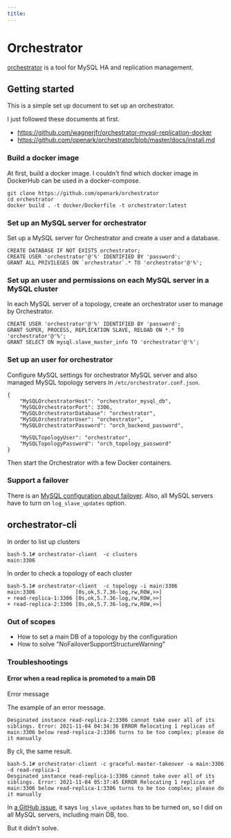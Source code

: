 ```yaml
---
title:
---
```


Orchestrator
===

[orchestrator](https://github.com/openark/orchestrator) is a tool for MySQL HA and replication management.

Getting started
---

This is a simple set up document to set up an orchestrator.

I just followed these documents at first.
- https://github.com/wagnerjfr/orchestrator-mysql-replication-docker
- https://github.com/openark/orchestrator/blob/master/docs/install.md

### Build a docker image

At first, build a docker image.
I couldn't find which docker image in DockerHub can be used in a docker-compose.

```
git clone https://github.com/openark/orchestrator
cd orchestrator
docker build . -t docker/Dockerfile -t orchestrator:latest
```

### Set up an MySQL server for orchestrator

Set up a MySQL server for Orchestrator and create a user and a database.

```
CREATE DATABASE IF NOT EXISTS orchestrator;
CREATE USER 'orchestrator'@'%' IDENTIFIED BY 'password';
GRANT ALL PRIVILEGES ON `orchestrator`.* TO 'orchestrator'@'%';
```

### Set up an user and permissions on each MySQL server in a MySQL cluster

In each MySQL server of a topology, create an orchestrator user to manage by Orchestrator.

```
CREATE USER 'orchestrator'@'%' IDENTIFIED BY 'password';
GRANT SUPER, PROCESS, REPLICATION SLAVE, RELOAD ON *.* TO 'orchestrator'@'%';
GRANT SELECT ON mysql.slave_master_info TO 'orchestrator'@'%';
```

### Set up an user for orchestrator

Configure MySQL settings for orchestrator MySQL server and also managed MySQL topology servers in `/etc/orchestrator.conf.json`.

```
{
    "MySQLOrchestratorHost": "orchestrator_mysql_db",
    "MySQLOrchestratorPort": 3306,
    "MySQLOrchestratorDatabase": "orchestrator",
    "MySQLOrchestratorUser": "orchestrator",
    "MySQLOrchestratorPassword": "orch_backend_password",

    "MySQLTopologyUser": "orchestrator",
    "MySQLTopologyPassword": "orch_topology_password"
}
```

Then start the Orchestrator with a few Docker containers.


### Support a failover

There is an [MySQL configuration about failover](https://github.com/openark/orchestrator/blob/master/docs/configuration-recovery.md#mysql-configuration).
Also, all MySQL servers have to turn on `log_slave_updates` option.


orchestrator-cli
---

In order to list up clusters
```
bash-5.1# orchestrator-client  -c clusters
main:3306
```

In order to check a topology of each cluster
```
bash-5.1# orchestrator-client  -c topology -i main:3306
main:3306             [0s,ok,5.7.36-log,rw,ROW,>>]
+ read-replica-1:3306 [0s,ok,5.7.36-log,rw,ROW,>>]
+ read-replica-2:3306 [0s,ok,5.7.36-log,rw,ROW,>>]
```


### Out of scopes
* How to set a main DB of a topology by the configuration
* How to solve "NoFailoverSupportStructureWarning"

### Troubleshootings
#### Error when a read replica is promoted to a main DB
Error message

The example of an error message.
```
Desginated instance read-replica-2:3306 cannot take over all of its siblings. Error: 2021-11-04 04:34:36 ERROR Relocating 1 replicas of main:3306 below read-replica-2:3306 turns to be too complex; please do it manually
```

By cli, the same result.
```
bash-5.1# orchestrator-client -c graceful-master-takeover -a main:3306 -d read-replica-1
Desginated instance read-replica-1:3306 cannot take over all of its siblings. Error: 2021-11-04 05:37:45 ERROR Relocating 1 replicas of main:3306 below read-replica-1:3306 turns to be too complex; please do it manually
```

In [a GitHub issue](https://github.com/openark/orchestrator/issues/876),
it says `log_slave_updates` has to be turned on, so I did on all MySQL servers, including main DB, too.

But it didn't solve.
